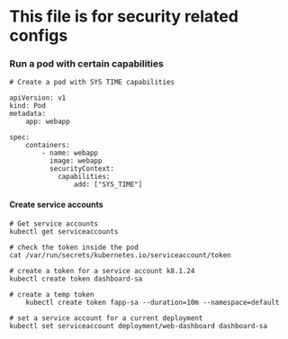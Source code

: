 # This file is for security related configs




### Run a pod with certain capabilities

```
# Create a pod with SYS TIME capabilities

apiVersion: v1
kind: Pod
metadata:
    app: webapp

spec:
    containers:
        - name: webapp
          image: webapp
          securityContext:
            capabilities:
                add: ["SYS_TIME"]
```


#### Create service accounts

```
# Get service accounts 
kubectl get serviceaccounts

# check the token inside the pod
cat /var/run/secrets/kubernetes.io/serviceaccount/token

# create a token for a service account k8.1.24
kubectl create token dashboard-sa

# create a temp token
    kubectl create token fapp-sa --duration=10m --namespace=default

# set a service account for a current deployment
kubectl set serviceaccount deployment/web-dashboard dashboard-sa
```